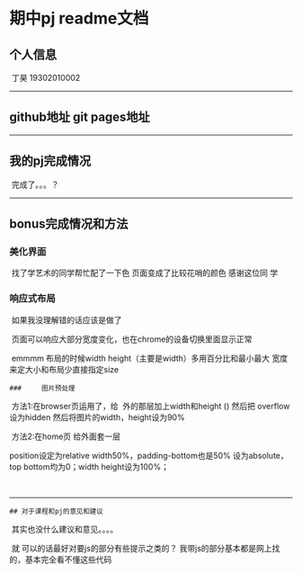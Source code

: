 # 期中pj readme文档

## 个人信息

​	丁昊 19302010002

---

## github地址 git pages地址



---



## 我的pj完成情况

​		完成了。。。？

---



## bonus完成情况和方法

### 		美化界面

​			找了学艺术的同学帮忙配了一下色 页面变成了比较花哨的颜色 感谢这位同			学

### 	响应式布局

​			如果我没理解错的话应该是做了

​			页面可以响应大部分宽度变化，也在chrome的设备切换里面显示正常

​			emmmm 布局的时候width height（主要是width）多用百分比和最小最大	宽度来定大小和布局少直接指定size

	### 	图片预处理

​			方法1:在browser页运用了，给 <img> 外的那层<td>加上width和height () 然后把	overflow设为hidden 然后将图片的width，height设为90% 

​			方法2:在home页 给<img>外面套一层<div> position设定为relative width50%，padding-bottom也是50% <img>设为absolute，top bottom均为0；width height设为100%；

​					

---



  	## 对于课程和pj的意见和建议

​	其实也没什么建议和意见。。。。

​	就 可以的话最好对要js的部分有些提示之类的？ 我带js的部分基本都是网上找的，基本完全看不懂这些代码

​	





​	



​		

### 



